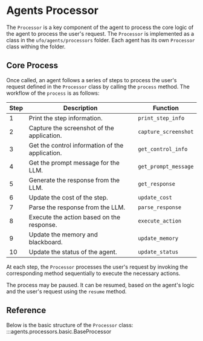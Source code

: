 # Agents Processor

The `Processor` is a key component of the agent to process the core logic of the agent to process the user's request. The `Processor` is implemented as a class in the `ufo/agents/processors` folder. Each agent has its own `Processor` class withing the folder.

## Core Process
Once called, an agent follows a series of steps to process the user's request defined in the `Processor` class by calling the `process` method. The workflow of the `process` is as follows:

| Step | Description | Function |
| --- | --- | --- |
| 1 | Print the step information. | `print_step_info` |
| 2 | Capture the screenshot of the application. | `capture_screenshot` |
| 3 | Get the control information of the application. | `get_control_info` |
| 4 | Get the prompt message for the LLM. | `get_prompt_message` |
| 5 | Generate the response from the LLM. | `get_response` |
| 6 | Update the cost of the step. | `update_cost` |
| 7 | Parse the response from the LLM. | `parse_response` |
| 8 | Execute the action based on the response. | `execute_action` |
| 9 | Update the memory and blackboard. | `update_memory` |
| 10 | Update the status of the agent. | `update_status` |

At each step, the `Processor` processes the user's request by invoking the corresponding method sequentially to execute the necessary actions.


The process may be paused. It can be resumed, based on the agent's logic and the user's request using the `resume` method.

## Reference
Below is the basic structure of the `Processor` class:
:::agents.processors.basic.BaseProcessor